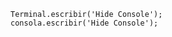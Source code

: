 <EsEjecutar hide-console>

```esjs
Terminal.escribir('Hide Console');
consola.escribir('Hide Console');
```

</EsEjecutar>
